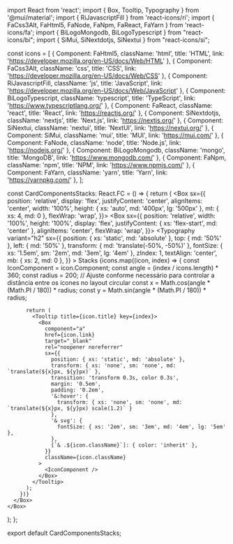 import React from 'react';
import { Box, Tooltip, Typography } from '@mui/material';
import { RiJavascriptFill } from 'react-icons/ri';
import { FaCss3Alt, FaHtml5, FaNode, FaNpm, FaReact, FaYarn } from 'react-icons/fa';
import { BiLogoMongodb, BiLogoTypescript } from "react-icons/bi";
import { SiMui, SiNextdotjs, SiNextui } from "react-icons/si";

const icons = [
  { Component: FaHtml5, className: 'html', title: 'HTML', link: 'https://developer.mozilla.org/en-US/docs/Web/HTML' },
  { Component: FaCss3Alt, className: 'css', title: 'CSS', link: 'https://developer.mozilla.org/en-US/docs/Web/CSS' },
  { Component: RiJavascriptFill, className: 'js', title: 'JavaScript', link: 'https://developer.mozilla.org/en-US/docs/Web/JavaScript' },
  { Component: BiLogoTypescript, className: 'typescript', title: 'TypeScript', link: 'https://www.typescriptlang.org/' },
  { Component: FaReact, className: 'react', title: 'React', link: 'https://reactjs.org/' },
  { Component: SiNextdotjs, className: 'nextjs', title: 'Next.js', link: 'https://nextjs.org/' },
  { Component: SiNextui, className: 'nextui', title: 'NextUI', link: 'https://nextui.org/' },
  { Component: SiMui, className: 'mui', title: 'MUI', link: 'https://mui.com/' },
  { Component: FaNode, className: 'node', title: 'Node.js', link: 'https://nodejs.org/' },
  { Component: BiLogoMongodb, className: 'mongo', title: 'MongoDB', link: 'https://www.mongodb.com/' },
  { Component: FaNpm, className: 'npm', title: 'NPM', link: 'https://www.npmjs.com/' },
  { Component: FaYarn, className: 'yarn', title: 'Yarn', link: 'https://yarnpkg.com/' },
];

const CardComponentsStacks: React.FC = () => {
  return (
    <Box sx={{
      position: 'relative',
      display: 'flex',
      justifyContent: 'center',
      alignItems: 'center',
      width: '100%',
      height: { xs: 'auto', md: '400px', lg: '500px' },
      mt: { xs: 4, md: 0 },
      flexWrap: 'wrap',
    }}>
      <Box sx={{
        position: 'relative',
        width: '100%',
        height: '100%',
        display: 'flex',
        justifyContent: { xs: 'flex-start', md: 'center' },
        alignItems: 'center',
        flexWrap: 'wrap',
      }}>
        <Typography
          variant="h2"
          sx={{
            position: { xs: 'static', md: 'absolute' },
            top: { md: '50%' },
            left: { md: '50%' },
            transform: { md: 'translate(-50%, -50%)' },
            fontSize: { xs: '1.5em', sm: '2em', md: '3em', lg: '4em' },
            zIndex: 1,
            textAlign: 'center',
            mb: { xs: 2, md: 0 },
          }}
        >
          Stacks
        </Typography>
        {icons.map((icon, index) => {
          const IconComponent = icon.Component;
          const angle = (index / icons.length) * 360;
          const radius = 200; // Ajuste conforme necessário para controlar a distância entre os ícones no layout circular
          const x = Math.cos(angle * (Math.PI / 180)) * radius;
          const y = Math.sin(angle * (Math.PI / 180)) * radius;

          return (
            <Tooltip title={icon.title} key={index}>
              <Box
                component="a"
                href={icon.link}
                target="_blank"
                rel="noopener noreferrer"
                sx={{
                  position: { xs: 'static', md: 'absolute' },
                  transform: { xs: 'none', sm: 'none', md: `translate(${x}px, ${y}px)` },
                  transition: 'transform 0.3s, color 0.3s',
                  margin: '0.5em',
                  padding: '0.2em',
                  '&:hover': {
                    transform: { xs: 'none', sm: 'none', md: `translate(${x}px, ${y}px) scale(1.2)` }
                  },
                  '& svg': {
                    fontSize: { xs: '2em', sm: '3em', md: '4em', lg: '5em' },
                  },
                  [`& .${icon.className}`]: { color: 'inherit' },
                }}
                className={icon.className}
              >
                <IconComponent />
              </Box>
            </Tooltip>
          );
        })}
      </Box>
    </Box>
  );
};

export default CardComponentsStacks;
